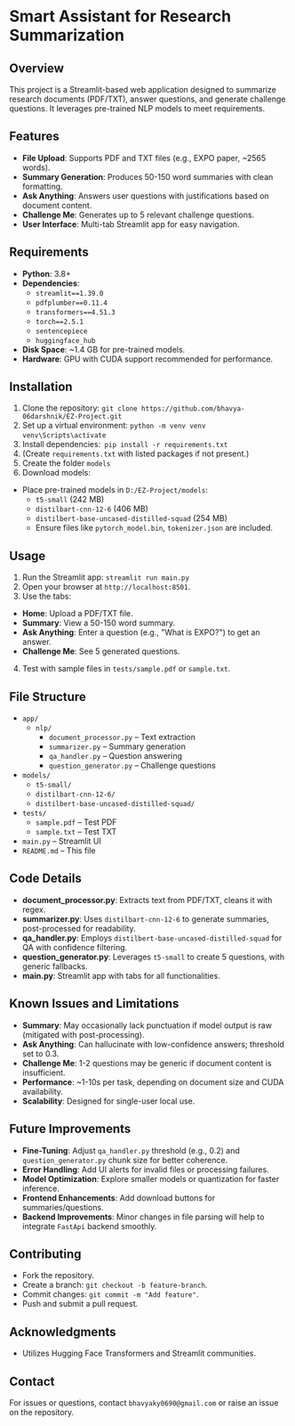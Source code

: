 

# Smart Assistant for Research Summarization

## Overview
This project is a Streamlit-based web application designed to summarize research documents (PDF/TXT), answer questions, and generate challenge questions. It leverages pre-trained NLP models to meet requirements.

## Features
- **File Upload**: Supports PDF and TXT files (e.g., EXPO paper, ~2565 words).
- **Summary Generation**: Produces 50-150 word summaries with clean formatting.
- **Ask Anything**: Answers user questions with justifications based on document content.
- **Challenge Me**: Generates up to 5 relevant challenge questions.
- **User Interface**: Multi-tab Streamlit app for easy navigation.

## Requirements
- **Python**: 3.8+
- **Dependencies**:
    - `streamlit==1.39.0`
    - `pdfplumber==0.11.4`
    - `transformers==4.51.3`
    - `torch==2.5.1`
    - `sentencepiece`
    - `huggingface_hub`
- **Disk Space**: ~1.4 GB for pre-trained models.
- **Hardware**: GPU with CUDA support recommended for performance.

## Installation
1. Clone the repository: ``git clone https://github.com/bhavya-06darshnik/EZ-Project.git``
2. Set up a virtual environment: `python -m venv venv`
   `venv\Scripts\activate`
3. Install dependencies:` pip install -r requirements.txt`
4. (Create `requirements.txt` with listed packages if not present.)
5. Create the folder `models`
5. Download models:
  - Place pre-trained models in `D:/EZ-Project/models`:
    - `t5-small` (242 MB)
    - `distilbart-cnn-12-6` (406 MB)
    - `distilbert-base-uncased-distilled-squad` (254 MB)
    - Ensure files like `pytorch_model.bin`, `tokenizer.json` are included.

## Usage
1. Run the Streamlit app: `streamlit run main.py`
2. Open your browser at `http://localhost:8501`.
3. Use the tabs:
 - **Home**: Upload a PDF/TXT file.
 - **Summary**: View a 50-150 word summary.
 - **Ask Anything**: Enter a question (e.g., "What is EXPO?") to get an answer.
 - **Challenge Me**: See 5 generated questions.
4. Test with sample files in `tests/sample.pdf` or `sample.txt`.

## File Structure
- `app/`
    - `nlp/`
        - `document_processor.py` – Text extraction
        - `summarizer.py` – Summary generation
        - `qa_handler.py` – Question answering
        - `question_generator.py` – Challenge questions
- `models/`
    - `t5-small/`
    - `distilbart-cnn-12-6/`
    - `distilbert-base-uncased-distilled-squad/`
- `tests/`
    - `sample.pdf` – Test PDF
    - `sample.txt` – Test TXT
- `main.py` – Streamlit UI
- `README.md` – This file



## Code Details
- **document_processor.py**: Extracts text from PDF/TXT, cleans it with regex.
- **summarizer.py**: Uses `distilbart-cnn-12-6` to generate summaries, post-processed for readability.
- **qa_handler.py**: Employs `distilbert-base-uncased-distilled-squad` for QA with confidence filtering.
- **question_generator.py**: Leverages `t5-small` to create 5 questions, with generic fallbacks.
- **main.py**: Streamlit app with tabs for all functionalities.

## Known Issues and Limitations
- **Summary**: May occasionally lack punctuation if model output is raw (mitigated with post-processing).
- **Ask Anything**: Can hallucinate with low-confidence answers; threshold set to 0.3.
- **Challenge Me**: 1-2 questions may be generic if document content is insufficient.
- **Performance**: ~1-10s per task, depending on document size and CUDA availability.
- **Scalability**: Designed for single-user local use.

## Future Improvements
- **Fine-Tuning**: Adjust `qa_handler.py` threshold (e.g., 0.2) and `question_generator.py` chunk size for better coherence.
- **Error Handling**: Add UI alerts for invalid files or processing failures.
- **Model Optimization**: Explore smaller models or quantization for faster inference.
- **Frontend Enhancements**: Add download buttons for summaries/questions.
- **Backend Improvements**: Minor changes in file parsing will help to integrate `FastApi` backend smoothly.

## Contributing
- Fork the repository.
- Create a branch: `git checkout -b feature-branch`.
- Commit changes: `git commit -m "Add feature"`.
- Push and submit a pull request.



## Acknowledgments
-  Utilizes Hugging Face Transformers and Streamlit communities.

## Contact
For issues or questions, contact `bhavyaky0690@gmail.com` or raise an issue on the repository.
